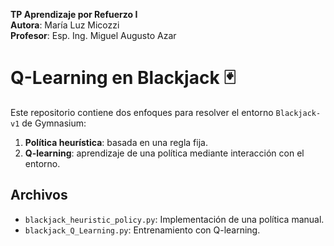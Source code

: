 **TP Aprendizaje por Refuerzo I**  
**Autora**: María Luz Micozzi  
**Profesor**: Esp. Ing. Miguel Augusto Azar

# Q-Learning en Blackjack 🃏

Este repositorio contiene dos enfoques para resolver el entorno `Blackjack-v1` de Gymnasium:

1. **Política heurística**: basada en una regla fija.
2. **Q-learning**: aprendizaje de una política mediante interacción con el entorno.

## Archivos

- `blackjack_heuristic_policy.py`: Implementación de una política manual.
- `blackjack_Q_Learning.py`: Entrenamiento con Q-learning.
